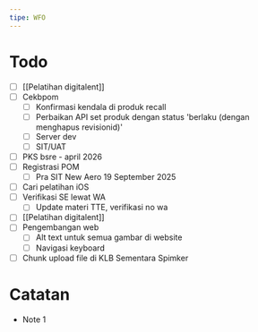 ```yaml
---
tipe: WFO
---
```

# Todo
- [ ] [[Pelatihan digitalent]] 
- [ ] Cekbpom
	- [ ] Konfirmasi kendala di produk recall
	- [ ] Perbaikan API set produk dengan status 'berlaku (dengan menghapus revisionid)'
	- [ ] Server dev
	- [ ] SIT/UAT
- [ ] PKS bsre - april 2026
- [ ] Registrasi POM
	- [ ] Pra SIT New Aero 19 September 2025
- [ ] Cari pelatihan iOS
- [ ] Verifikasi SE lewat WA
	- [ ] Update materi TTE, verifikasi no wa
- [ ] [[Pelatihan digitalent]] 
- [ ] Pengembangan web
	- [ ] Alt text untuk semua gambar di website
	- [ ] Navigasi keyboard
- [ ] Chunk upload file di KLB Sementara Spimker
# Catatan
- Note 1

